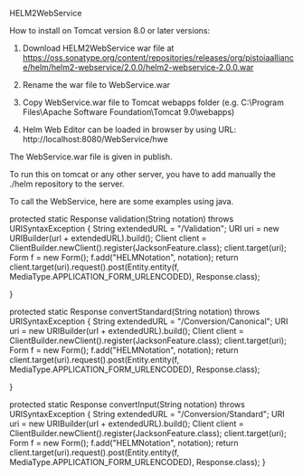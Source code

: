 HELM2WebService

How to install on Tomcat version 8.0 or later versions:

1. Download HELM2WebService war file at https://oss.sonatype.org/content/repositories/releases/org/pistoiaalliance/helm/helm2-webservice/2.0.0/helm2-webservice-2.0.0.war

2. Rename the war file to WebService.war

3. Copy WebService.war file to Tomcat webapps folder (e.g. C:\Program Files\Apache Software Foundation\Tomcat 9.0\webapps) 

4. Helm Web Editor can be loaded in browser by using URL: http://localhost:8080/WebService/hwe 


The WebService.war file is given in publish. 

To run this on tomcat or any other server, you have to add manually the ./helm repository to the server.

To call the WebService, here are some examples using java.

protected static Response validation(String notation) throws URISyntaxException {
    String extendedURL = "/Validation";
    URI uri = new URIBuilder(url + extendedURL).build();
    Client client = ClientBuilder.newClient().register(JacksonFeature.class);
    client.target(uri);
    Form f = new Form();
    f.add("HELMNotation", notation);
    return client.target(uri).request().post(Entity.entity(f, MediaType.APPLICATION_FORM_URLENCODED), Response.class);

  }

  protected static Response convertStandard(String notation) throws URISyntaxException {
    String extendedURL = "/Conversion/Canonical";
    URI uri = new URIBuilder(url + extendedURL).build();
    Client client = ClientBuilder.newClient().register(JacksonFeature.class);
    client.target(uri);
    Form f = new Form();
    f.add("HELMNotation", notation);
    return client.target(uri).request().post(Entity.entity(f, MediaType.APPLICATION_FORM_URLENCODED), Response.class);

  }

  protected static Response convertInput(String notation) throws URISyntaxException {
    String extendedURL = "/Conversion/Standard";
    URI uri = new URIBuilder(url + extendedURL).build();
    Client client = ClientBuilder.newClient().register(JacksonFeature.class);
    client.target(uri);
    Form f = new Form();
    f.add("HELMNotation", notation);
    return client.target(uri).request().post(Entity.entity(f, MediaType.APPLICATION_FORM_URLENCODED), Response.class);
  }
